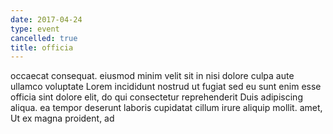 ```yaml
---
date: 2017-04-24
type: event
cancelled: true
title: officia
---
```

occaecat consequat. eiusmod minim velit sit in nisi dolore culpa aute ullamco voluptate Lorem incididunt nostrud ut fugiat sed eu sunt enim esse officia sint dolore elit, do qui consectetur reprehenderit Duis adipiscing aliqua. ea tempor deserunt laboris cupidatat cillum irure aliquip mollit. amet, Ut ex magna proident, ad